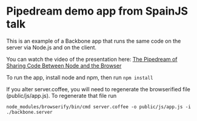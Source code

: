 # Pipedream demo app from SpainJS talk

This is an example of a Backbone app that runs the same code on the server via Node.js and on the client. 

You can watch the video of the presentation here: [The Pipedream of Sharing Code Between Node and the Browser](http://www.youtube.com/watch?v=jbn9c_yfuoM)

To run the app, install node and npm, then run `npm install`

If you alter server.coffee, you will need to regenerate the browserified file (public/js/app.js). To regenerate that file run
    
    node_modules/browserify/bin/cmd server.coffee -o public/js/app.js -i ./backbone.server

